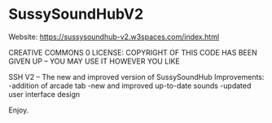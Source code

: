 # SussySoundHubV2

Website:
https://sussysoundhub-v2.w3spaces.com/index.html

CREATIVE COMMONS 0 LICENSE:
COPYRIGHT OF THIS CODE HAS BEEN GIVEN UP – YOU MAY USE IT HOWEVER YOU LIKE

SSH V2 – The new and improved version of SussySoundHub
Improvements:
-addition of arcade tab
-new and improved up-to-date sounds
-updated user interface design

Enjoy.


